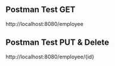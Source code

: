 
## Postman Test GET

http://localhost:8080/employee

## Postman Test PUT & Delete

http://localhost:8080/employee/{id}



